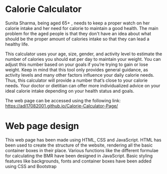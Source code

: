 # Calorie Calculator

Sunita Sharma, being aged 65+ , needs to keep a proper watch on her calorie intake and her need for calorie to maintain a good health. The main problem for the aged people is that they don't have an idea about what should be the proper amount of calories intake so that they can lead a healthy life.

This calculator uses your age, size, gender, and activity level to estimate the number of calories you should eat per day to maintain your weight.
You can adjust this number based on your goals if you’re trying to gain or lose weight.
Keep in mind that this tool only provides general guidance, as activity levels and many other factors influence your daily calorie needs. Thus, this calculator will provide a number that’s close to your calorie needs.
Your doctor or dietitian can offer more individualized advice on your ideal calorie intake depending on your health status and goals.

The web page can be accessed using the following link:
https://adi17082001.github.io/Calorie-Calculator-Page/


# Web page design

This web page has been made using HTML, CSS and JavaScript. 
HTML has been used to create the structure of the website, rendering all the basic container boxes in their place.
Various functions like the different formulae for calculating the BMR have been designed in JavaScript. 
Basic styling features like backgrounds, fonts and container boxes have been added using CSS and Bootstrap

